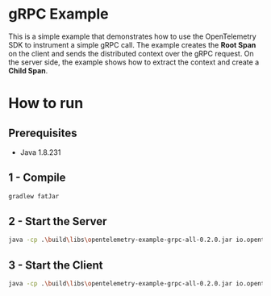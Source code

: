# gRPC Example

This is a simple example that demonstrates how to use the OpenTelemetry SDK 
to instrument a simple gRPC call. 
The example creates the **Root Span** on the client and sends the distributed context
over the gRPC request. On the server side, the example shows how to extract the context
and create a **Child Span**. 

# How to run

## Prerequisites
* Java 1.8.231

## 1 - Compile 
```bash
gradlew fatJar
```

## 2 - Start the Server
```bash
java -cp .\build\libs\opentelemetry-example-grpc-all-0.2.0.jar io.opentelemetry.example.HelloWorldServer
```
 
## 3 - Start the Client
```bash
java -cp .\build\libs\opentelemetry-example-grpc-all-0.2.0.jar io.opentelemetry.example.HelloWorldClient
```